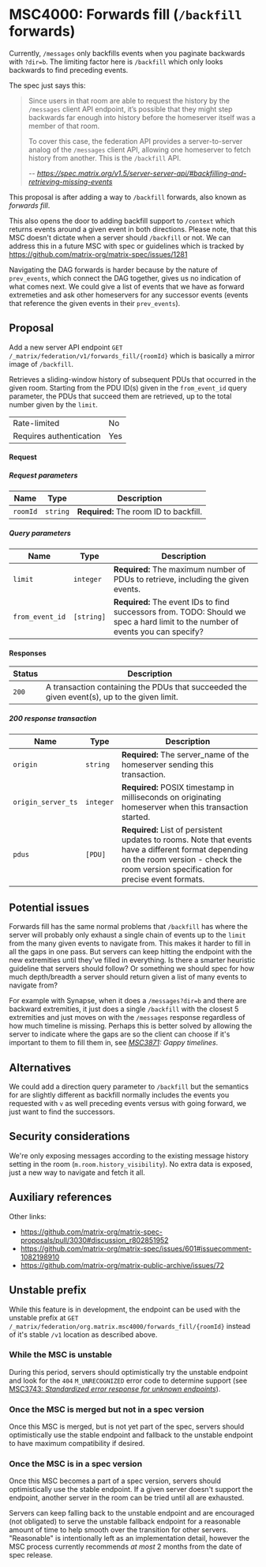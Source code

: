 # MSC4000: Forwards fill (`/backfill` forwards)

Currently, `/messages` only backfills events when you paginate backwards with `?dir=b`.
The limiting factor here is `/backfill` which only looks backwards to find preceding
events.

The spec just says this:

> Since users in that room are able to request the history by the `/messages` client API
> endpoint, it’s possible that they might step backwards far enough into history before
> the homeserver itself was a member of that room.
> 
> To cover this case, the federation API provides a server-to-server analog of the
> `/messages` client API, allowing one homeserver to fetch history from another. This is
> the `/backfill` API.
> 
> *-- https://spec.matrix.org/v1.5/server-server-api/#backfilling-and-retrieving-missing-events*

This proposal is after adding a way to `/backfill` forwards, also known as *forwards fill*.

This also opens the door to adding backfill support to `/context` which returns events
around a given event in both directions. Please note, that this MSC doesn't dictate when
a server should `/backfill` or not. We can address this in a future MSC with spec or
guidelines which is tracked by https://github.com/matrix-org/matrix-spec/issues/1281

Navigating the DAG forwards is harder because by the nature of `prev_events`, which
connect the DAG together, gives us no indication of what comes next. We could give a
list of events that we have as forward extremeties and ask other homeservers for any
successor events (events that reference the given events in their `prev_events`).

## Proposal

Add a new server API endpoint `GET /_matrix/federation/v1/forwards_fill/{roomId}` which
is basically a mirror image of `/backfill`.

Retrieves a sliding-window history of subsequent PDUs that occurred in the given room.
Starting from the PDU ID(s) given in the `from_event_id` query parameter, the PDUs that
succeed them are retrieved, up to the total number given by the `limit`.

|   |   |
--- | ---
Rate-limited | No
Requires authentication | Yes

#### Request

##### Request parameters

Name| Type | Description
--- | --- | ---
`roomId` | `string` | **Required:** The room ID to backfill.

##### Query parameters

Name| Type | Description
--- | --- | ---
`limit` | `integer` | **Required:** The maximum number of PDUs to retrieve, including the given events.
`from_event_id` | `[string]` | **Required:** The event IDs to find successors from. TODO: Should we spec a hard limit to the number of events you can specify?


#### Responses

Status | Description
--- | ---
`200` | A transaction containing the PDUs that succeeded the given event(s), up to the given limit.

##### 200 response transaction

Name| Type | Description
--- | --- | ---
`origin` | `string` | **Required:** The server_name of the homeserver sending this transaction.
`origin_server_ts` | `integer` | **Required:** POSIX timestamp in milliseconds on originating homeserver when this transaction started.
`pdus` | `[PDU]` | **Required:** List of persistent updates to rooms. Note that events have a different format depending on the room version - check the room version specification for precise event formats.


## Potential issues

Forwards fill has the same normal problems that `/backfill` has where the server will
probably only exhaust a single chain of events up to the `limit` from the many given
events to navigate from. This makes it harder to fill in all the gaps in one pass. But
servers can keep hitting the endpoint with the new extremities until they've filled in
everything. Is there a smarter heuristic guideline that servers should follow? Or
something we should spec for how much depth/breadth a server should return given a list
of many events to navigate from?

For example with Synapse, when it does a `/messages?dir=b` and there are backward
extremities, it just does a single `/backfill` with the closest 5 extremities and just
moves on with the `/messages` response regardless of how much timeline is missing.
Perhaps this is better solved by allowing the server to indicate where the gaps are so
the client can choose if it's important to them to fill them in, see
*[MSC3871](https://github.com/matrix-org/matrix-spec-proposals/pull/3871): Gappy
timelines*.


## Alternatives

We could add a direction query parameter to `/backfill` but the semantics for are
slightly different as backfill normally includes the events you requested with `v` as
well preceding events versus with going forward, we just want to find the successors.


## Security considerations

We're only exposing messages according to the existing message history setting in the
room (`m.room.history_visibility`). No extra data is exposed, just a new way to navigate
and fetch it all.


## Auxiliary references

Other links:

 - https://github.com/matrix-org/matrix-spec-proposals/pull/3030#discussion_r802851952
 - https://github.com/matrix-org/matrix-spec/issues/601#issuecomment-1082198910
 - https://github.com/matrix-org/matrix-public-archive/issues/72


## Unstable prefix

While this feature is in development, the endpoint can be used with the unstable prefix
at `GET /_matrix/federation/org.matrix.msc4000/forwards_fill/{roomId}` instead of it's
stable `/v1` location as described above.

### While the MSC is unstable

During this period, servers should optimistically try the unstable endpoint and look for
the `404` `M_UNRECOGNIZED` error code to determine support (see [MSC3743: *Standardized
error response for unknown
endpoints*](https://github.com/matrix-org/matrix-spec-proposals/pull/3743)).

### Once the MSC is merged but not in a spec version

Once this MSC is merged, but is not yet part of the spec, servers should optimistically
use the stable endpoint and fallback to the unstable endpoint to have maximum
compatibility if desired.

### Once the MSC is in a spec version

Once this MSC becomes a part of a spec version, servers should optimistically use the
stable endpoint. If a given server doesn't support the endpoint, another server in the
room can be tried until all are exhausted.

Servers can keep falling back to the unstable endpoint and are encouraged (not
obligated) to serve the unstable fallback endpoint for a reasonable amount of time to
help smooth over the transition for other servers. "Reasonable" is intentionally left as
an implementation detail, however the MSC process currently recommends *at most* 2
months from the date of spec release.



